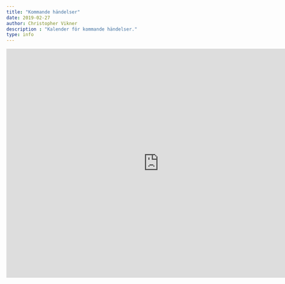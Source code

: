 ```yaml
---
title: "Kommande händelser"
date: 2019-02-27
author: Christopher Vikner
description : "Kalender för kommande händelser."
type: info
---
```



<iframe src="https://calendar.google.com/calendar/embed?src=cb7q4ho22p1s0tm0k2jbmkj1m4%40group.calendar.google.com&ctz=Europe%2FStockholm" style="border: 0" width="800" height="600" frameborder="0" scrolling="no"></iframe>
